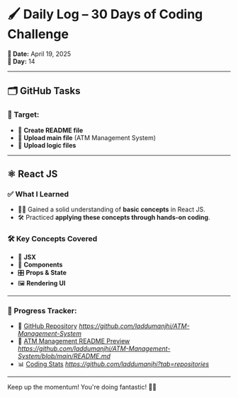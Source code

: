 # 🖌️ Daily Log – 30 Days of Coding Challenge

**📅 Date:** April 19, 2025  
**🔢 Day:** 14  

---

## 🗂️ **GitHub Tasks**
### 🏁 Target:
- 📄 **Create README file**
- 🔄 **Upload main file** (ATM Management System)
- 🧠 **Upload logic files**

---

## ⚛️ **React JS**  
### ✅ **What I Learned**
- 🧑‍🏫 Gained a solid understanding of **basic concepts** in React JS.
- 🛠️ Practiced **applying these concepts through hands-on coding**.

### 🛠️ **Key Concepts Covered**  
- 🧩 **JSX**  
- 🔗 **Components**  
- 🎛️ **Props & State**  
- 🖼️ **Rendering UI**

---

### 🚀 Progress Tracker:
- 🔗 [GitHub Repository](#) *https://github.com/laddumanjhi/ATM-Management-System*  
- 📝 [ATM Management README Preview](#) *https://github.com/laddumanjhi/ATM-Management-System/blob/main/README.md*  
- 📊 [Coding Stats](#) *https://github.com/laddumanjhi?tab=repositories*

---

Keep up the momentum! You're doing fantastic! 🚀✨